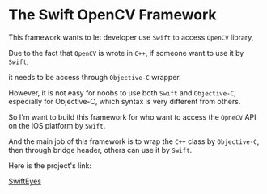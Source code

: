 # The Swift OpenCV Framework

This framework wants to let developer use `Swift` to access `OpenCV` library,

Due to the fact that `OpenCV` is wrote in `C++`, if someone want to use it by `Swift`,

it needs to be access through `Objective-C` wrapper.

However, it is not easy for noobs to use both `Swift` and `Objective-C`, especially for Objective-C, which syntax is very different from others.

So I'm want to build this framework for who want to access the `OpneCV` API on the iOS platform by `Swift`.


And the main job of this framework is to wrap the `C++` class by `Objective-C`, then through bridge header, others can use it by `Swift`.

Here is the project's link:

[SwiftEyes](https://github.com/oaleeapp/SwiftEyes)
